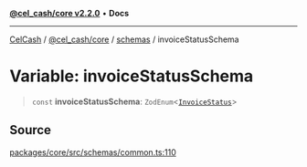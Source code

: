 [**@cel_cash/core v2.2.0**](../../README.md) • **Docs**

***

[CelCash](../../../../packages.md) / [@cel\_cash/core](../../README.md) / [schemas](../README.md) / invoiceStatusSchema

# Variable: invoiceStatusSchema

> `const` **invoiceStatusSchema**: `ZodEnum`\<[`InvoiceStatus`](../../types/type-aliases/InvoiceStatus.md)\>

## Source

[packages/core/src/schemas/common.ts:110](https://github.com/Pyxlab/celcash/blob/9e2eeefc75067a4b86d18d5bb144eb4446f097c2/packages/core/src/schemas/common.ts#L110)
